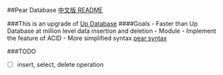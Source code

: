 ##Pear Database
[中文版 README](./README.md)

###This is an upgrade of [Up Database](http://www.github.com/UncP/Up_Database)
####Goals
	- Faster than Up Database at million level data insertion and deletion
	- Module
	- Implement the feature of ACID
	- More simplified syntax [pear syntax](./pear_syntax)

###TODO
- [ ] insert, select, delete operation